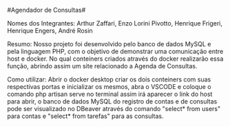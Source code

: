 #Agendador de Consultas#

Nomes dos Integrantes: Arthur Zaffari, Enzo Lorini Pivotto, Henrique Frigeri, Henrique Engers, André Rosin


Resumo:
Nosso projeto foi desenvolvido pelo banco de dados MySQL e pela linguagem PHP, com o objetivo de demonstrar uma comunicação entre host e docker. No qual conteiners criados através do docker realizarão essa função, abrindo assim um site relacionado a Agenda de Consultas. 

Como utilizar:
Abrir o docker desktop criar os dois conteiners com suas respectivas portas e inicializar os mesmos, abra o VSCODE e coloque o comando php artisan serve no terminal assim irá aparecer o link do host para abrir, o banco de dados MySQL  do registro de contas e de consultas pode ser visualizado no DBeaver através do comando "select* from users" para contas e "select* from tarefas" para as consultas. 


